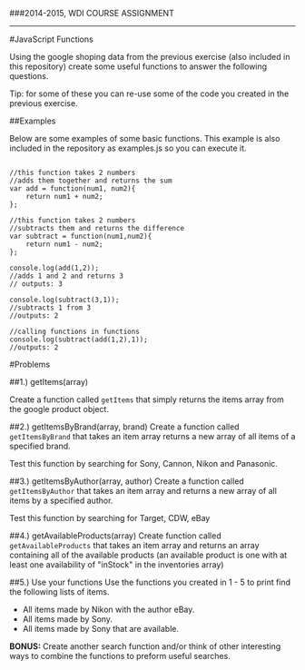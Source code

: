 ###2014-2015, WDI COURSE ASSIGNMENT
***


#JavaScript Functions


Using the google shoping data from the previous exercise (also included in this repository) create some useful functions to answer the following questions.

Tip: for some of these you can re-use some of the code you created in the previous exercise.

##Examples

Below are some examples of some basic functions. This example is also included in the repository as examples.js so you can execute it.


```

//this function takes 2 numbers
//adds them together and returns the sum
var add = function(num1, num2){
	return num1 + num2;
};

//this function takes 2 numbers
//subtracts them and returns the difference
var subtract = function(num1,num2){
	return num1 - num2;
};

console.log(add(1,2));
//adds 1 and 2 and returns 3
// outputs: 3

console.log(subtract(3,1));
//subtracts 1 from 3
//outputs: 2

//calling functions in functions
console.log(subtract(add(1,2),1));
//outputs: 2

```

#Problems

##1.) getItems(array)

Create a function called `getItems` that simply returns the items array from the google product object.


##2.) getItemsByBrand(array, brand)
Create a function called `getItemsByBrand` that takes an item array returns a new array of all items of a specified brand.

Test this function by searching for Sony, Cannon, Nikon and Panasonic.


##3.) getItemsByAuthor(array, author)
Create a function called `getItemsByAuthor` that takes an item array and returns a new array of all items by a specified author.

Test this function by searching for Target, CDW, eBay

##4.) getAvailableProducts(array)
Create function called `getAvailableProducts` that takes an item array and returns an array containing all of the available products (an available product is one with at least one availability of "inStock" in the inventories array)



##5.) Use your functions
Use the functions you created in 1 - 5 to print find the following lists of items.

 * All items made by Nikon with the author eBay.
 * All items made by Sony.
 * All items made by Sony that are available.

**BONUS:** Create another search function and/or think of other interesting ways to combine the functions to preform useful searches.

